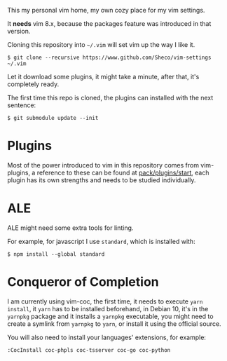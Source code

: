 This my personal vim home, my own cozy place for my vim settings.

It **needs** vim 8.x, because the packages feature was introduced in that version.

Cloning this repository into ```~/.vim``` will set vim up the way I like it.

```
$ git clone --recursive https://www.github.com/Sheco/vim-settings ~/.vim
```

Let it download some plugins, it might take a minute, after that, it's completely ready.


The first time this repo is cloned, the plugins can installed with the next sentence:

```
$ git submodule update --init
```

# Plugins

Most of the power introduced to vim in this repository comes from vim-plugins, a reference to these can be found at [pack/plugins/start](pack/plugins/start), each plugin has its own strengths and needs to be studied individually.

# ALE

ALE might need some extra tools for linting.

For example, for javascript I use ```standard```, which is installed with:

```
$ npm install --global standard
```


# Conqueror of Completion

I am currently using vim-coc, the first time, it needs to execute `yarn install`, it `yarn` has to be installed beforehand, in Debian 10, it's in the `yarnpkg` package and it installs a `yarnpkg` executable, you might need to create a symlink from `yarnpkg` to `yarn`, or install it using the official source.

You will also need to install your languages' extensions, for example:

```
:CocInstall coc-phpls coc-tsserver coc-go coc-python
```
